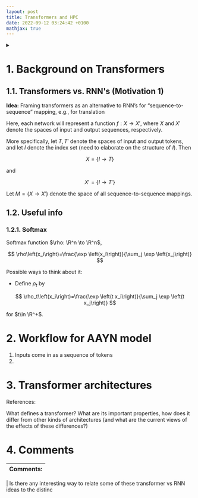 ```yaml
---
layout: post
title: Transformers and HPC
date: 2022-09-12 03:24:42 +0100
mathjax: true
---
```


<details>
  <summary>
  </summary>

- [1. Background on Transformers](#1-background-on-transformers)
  - [1.1. Transformers vs. RNN's (Motivation 1)](#11-transformers-vs-rnns-motivation-1)
  - [1.2. Useful info](#12-useful-info)
    - [1.2.1. Softmax](#121-softmax)
- [2. Workflow for AAYN model](#2-workflow-for-aayn-model)
- [3. Transformer architectures](#3-transformer-architectures)
- [4. Comments](#4-comments)

</details>

# 1. Background on Transformers

## 1.1. Transformers vs. RNN's (Motivation 1)

**Idea:** Framing transformers as an alternative to RNN’s for “sequence-to-sequence” mapping, e.g., for translation

Here, each network will represent a function $f: X \to X'$, where $X$ and $X'$ denote the spaces of input and output sequences, respectively.

More specifically, let $T, T'$ denote the spaces of input and output tokens, and let $I$ denote the index set (need to elaborate on the structure of $I$). Then

$$
X = \{I \to T\}
$$

and

$$
X' = \{I \to T'\}
$$

Let $M = \{X \to X'\}$ denote the space of all sequence-to-sequence mappings.

## 1.2. Useful info

### 1.2.1. Softmax

Softmax function $\rho: \R^n \to \R^n$,

$$
\rho\left(x_i\right)=\frac{\exp \left(x_i\right)}{\sum_j \exp \left(x_j\right)}
$$

Possible ways to think about it:

- Define $\rho_t$ by

$$
\rho_t\left(x_i\right)=\frac{\exp \left(t x_i\right)}{\sum_j \exp \left(t x_j\right)}
$$

for $t\in \R^+$.

# 2. Workflow for AAYN model

1. Inputs come in as a sequence of tokens
2.

# 3. Transformer architectures

References:

What defines a transformer? What are its important properties, how does it differ from other kinds of architectures (and what are the current views of the effects of these differences?)

# 4. Comments

| Comments: |
| --------- |


| Is there any interesting way to relate some of these transformer vs RNN ideas to the distinc
